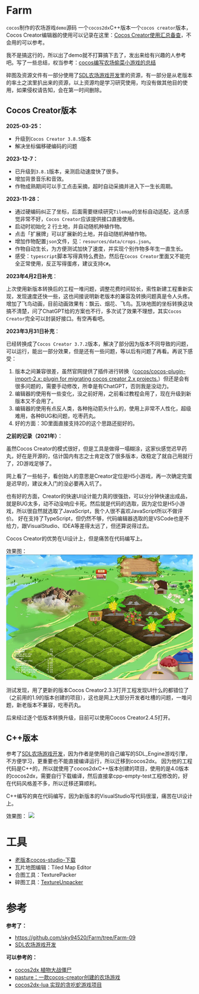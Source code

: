 # Farm
`cocos`制作的农场游戏`demo`源码 一个`cocos2dx`C++版本一个`cocos creator`版本，Cocos Creator编辑器的使用可以记录在这里：[Cocos Creator使用汇总备查](https://zhupite.com/program/cocos-creator-summary.html)，不会用的可以参考。

我不是搞这行的，所以出了demo就不打算搞下去了，发出来给有兴趣的人参考吧。写了一些总结，权当参考：[cocos编写农场偷菜小游戏的总结](https://blog.csdn.net/asmcvc/article/details/105641708)

碎图及资源文件有一部分使用了[SDL农场游戏开发](https://github.com/sky94520/Farm/tree/Farm-09)里的资源，有一部分是从老版本的率土之滨里扒出来的资源，以上资源均是学习研究使用，均没有做其他目的使用，如果侵权请告知，会在第一时间删除。



## Cocos Creator版本

**2025-03-25：**

- 升级到`Cocos Creator 3.8.5`版本
- 解决坐标偏移硬编码的问题

**2023-12-7：**

- 已升级到`3.8.1`版本，亲测启动速度快了很多。
- 增加背景音乐和音效。
- 作物成熟期间可以手工点击采摘，超时自动采摘并进入下一生长周期。

**2023-11-28：**

- 通过硬编码纠正了坐标，后面需要继续研究`Tilemap`的坐标自动适配，这点感觉非常不好，`Cocos Creator`应该提供接口直接使用。
- 启动时初始化 2 行土地，并自动随机种植作物。
- 点击「扩展牌」可以扩展新的土地，并自动随机种植作物。
- 增加作物配置`json`文件，见：`resources/data/crops.json`。
- 作物自动生长，为方便测试加快了速度，并实现个别作物多年生一直生长。
- 感受：`typescript`脚本写得真特么费劲，然后在`Cocos Creator`里面又不能完全正常使用，反正写得蛋疼，建议支持`C#`。

**2023年4月2日补充**：

上次使用新版本转换后的工程一堆问题，调整花费时间较长，索性新建工程重新实现，发现速度还快一些，这也间接说明新老版本的兼容及转换问题真是令人头疼。增加了飞鸟动画，目前动画效果有：飘云、烟花、飞鸟。瓦块地图的坐标转换这块搞不清楚，问了ChatGPT给的方案也不行，多次试了效果不理想，其实`Cocos Creator`完全可以封装好接口。有空再看吧。



**2023年3月31日补充**：

已经转换成了`Cocos Creator 3.7.2`版本，解决了部分因为版本不同导致的问题，可以运行，能出一部分效果，但是还有一些问题，等以后有问题了再看。再说下感受：

1. 版本之间兼容很差，虽然官网提供了插件进行转换（[cocos/cocos-plugin-import-2.x: plugin for migrating cocos creator 2.x projects.](https://github.com/cocos/cocos-plugin-import-2.x)）但还是会有很多问题的，需要手动修改，所幸是有ChatGPT，否则我是没动力。
2. 编辑器的使用有一些变化，没之前好用，之前看过教程会用了，现在升级到新版本又不会用了。
3. 编辑器的使用有点反人类，各种拖动箭头什么的，使用上非常不人性化，超级难用，各种BUG和问题，吃枣药丸。
4. 好的方面：3D里面直接支持2D的这个思路还挺好的。



**之前的记录（2021年）**：

虽然Cocos Creator的模式很好，但是工具是做得一塌糊涂，这家伙感觉迟早药丸，好在是开源的，估计国内有志之士肯定改了很多版本，改稳定了就自己用就行了，2D游戏足够了。

网上看了一些帖子，看创始人的意思是Creator定位是H5小游戏，再一次确定完蛋是迟早的，建议未入门的没必要再入坑了。

也有好的方面，Creator的快速UI设计能力真的很强劲，可以分分钟快速出成品，就是BUG太多，动不动没响应卡死。然后就是代码的选取，因为定位是H5小游戏，所以很自然就选取了JavaScript，我个人很不喜欢JavaScript所以不做评价。
好在支持了TypeScript，但仍然不够，代码编辑器选取的是VSCode也是不给力，跟VisualStudio、IDEA等差得太远了，但还算说得过去。

Cocos Creator的优势在UI设计上，但是痛苦在代码编写上。

效果图：
![](./screenshot/2.jpg)

测试发现，用了更新的版本Cocos Creator2.3.3打开工程发现UI什么的都错位了（之前用的1.9的版本创建的项目），这也是网上大部分开发者吐槽的问题，一堆问题，新老版本不兼容，吃枣药丸。

后来经过逐个低版本转换升级，目前可以使用Cocos Creator2.4.5打开。



## C++版本
参考了[SDL农场游戏开发](https://github.com/sky94520/Farm/tree/Farm-09)，因为作者是使用的自己编写的SDL_Engine游戏引擎，不方便学习，更重要也不能直接编译运行，所以迁移到cocos2dx。
因为他的工程代码是C++的，所以就使用了cocos2dxC++版本创建的项目，使用的是4.0版本的cocos2dx，需要自行下载编译，然后直接拿cpp-empty-test工程修改的，好在代码风格差不多，所以迁移还算顺利。

C++编写的爽在代码编写，因为新版本的VisualStudio写代码很溜，痛苦在UI设计上。

效果图：
![](./screenshot/1.jpg)





# 工具
- [老版本cocos-studio-下载](https://github.com/fusijie/Cocos-Resource#cocos-studio-%E4%B8%8B%E8%BD%BD)
- 瓦片地图编辑：Tiled Map Editor
- 合图工具：TexturePacker
- 碎图工具：[TextureUnpacker](https://www.onlinedown.net/soft/1114992.htm)



# 参考

**参考了：**

- https://github.com/sky94520/Farm/tree/Farm-09
- [SDL农场游戏开发](https://blog.csdn.net/bull521/category_7534900.html)

**可以参考的：**

- [cocos2dx 植物大战僵尸](https://blog.csdn.net/bull521/category_6524913.html)
- [pasture：一款cocos-creator创建的农场游戏](https://github.com/shockingsrose/pasture)
- [cocos2dx-lua 实现的贪吃蛇游戏项目](https://github.com/doctording/cocos2dx_lua_snake)
